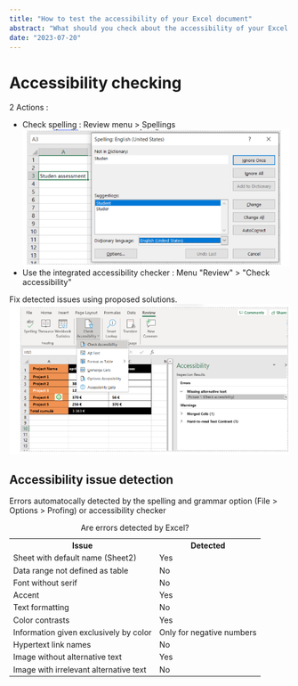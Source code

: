 ```yaml
---
title: "How to test the accessibility of your Excel document"
abstract: "What should you check about the accessibility of your Excel documents?"
date: "2023-07-20"
---
```


# Accessibility checking

2 Actions :

<ul>
    <li>
        Check spelling :
        Review menu > Spellings
        <img src="/en/content-and-communication/images/excel_test.png" alt="" class="img-fluid my-2" />
    </li>
    <li>
    Use the integrated accessibility checker :
    Menu "Review" > "Check accessibility" 
    </li>
</ul>
Fix detected issues using proposed solutions.

<img src="/en/content-and-communication/images/excel_test2.png" alt="" class="img-fluid my-2" />



## Accessibility issue detection

Errors automatocally detected by the spelling and grammar option (File > Options > Profing) or accessibility checker

<table class="table">
 <caption class="h3">Are errors detected by Excel?</caption>
  <tr>
    <th scope="col">Issue</th>
    <th scope="col">Detected</th>
  </tr>
  <tr>
    <td>Sheet with default name (Sheet2)</td>
    <td>Yes</td>
  </tr>
  <tr>
    <td>Data range not defined as table</td>
    <td>No</td>
  </tr>
  <tr>
    <td>Font without serif</td>
    <td>No</td>
  </tr>
  <tr>
    <td>Accent</td>
    <td>Yes</td>
  </tr>
  <tr>
    <td>Text formatting</td>
    <td>No</td>
  </tr>
  <tr>
    <td>Color contrasts</td>
    <td>Yes</td>
  </tr>
  <tr>
    <td>Information given exclusively by color</td>
    <td>Only for negative numbers</td>
  </tr>
  <tr>
    <td>Hypertext link names</td>
    <td>No</td>
  </tr>
  <tr>
    <td>Image without alternative text</td>
    <td>Yes</td>
  </tr>
  <tr>
    <td>Image with irrelevant alternative text</td>
    <td>No</td>
  </tr>
</table>